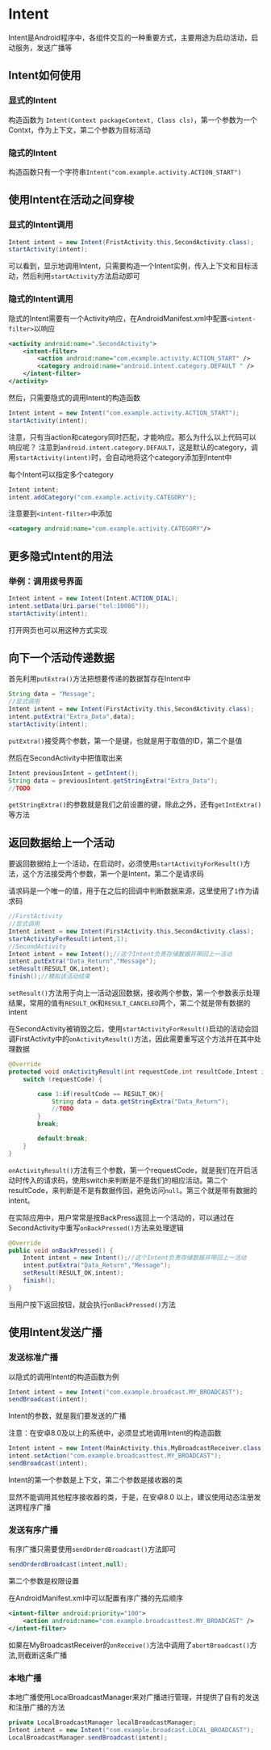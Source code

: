 # Intent

Intent是Android程序中，各组件交互的一种重要方式，主要用途为启动活动，启动服务，发送广播等

## Intent如何使用

### 显式的Intent

构造函数为 `Intent(Context packageContext, Class cls)`，第一个参数为一个Contxt，作为上下文，第二个参数为目标活动

### 隐式的Intent

构造函数只有一个字符串`Intent("com.example.activity.ACTION_START")`

## 使用Intent在活动之间穿梭

### 显式的Intent调用

```java
Intent intent = new Intent(FristActivity.this,SecondActivity.class);
startActivity(intent);
```

可以看到，显示地调用Intent，只需要构造一个Intent实例，传入上下文和目标活动，然后利用`startActivity`方法启动即可

### 隐式的Intent调用

隐式的Intent需要有一个Activity响应，在AndroidManifest.xml中配置`<intent-filter>`以响应

```xml
<activity android:name=".SecondActivity">
    <intent-filter>
        <action android:name="com.example.activity.ACTION_START" />
        <category android:name="android.intent.category.DEFAULT " />
    </intent-filter>
</activity>
```

然后，只需要隐式的调用Intent的构造函数

```java
Intent intent = new Intent("com.example.activity.ACTION_START");
startActivity(intent);
```

注意，只有当action和category同时匹配，才能响应。那么为什么以上代码可以响应呢？ 注意到`android.intent.category.DEFAULT`，这是默认的category，调用`startActivity(intent)`时，会自动地将这个category添加到Intent中

每个Intent可以指定多个category

```java
Intent intent;
intent.addCategory("com.example.activity.CATEGORY");
```

注意要到`<intent-filter>`中添加

```xml
<category android:name="com.example.activity.CATEGORY"/>
```

## 更多隐式Intent的用法

### 举例：调用拨号界面

```java
Intent intent = new Intent(Intent.ACTION_DIAL);
intent.setData(Uri.parse("tel:10086"));
startActivity(intent);
```

打开网页也可以用这种方式实现

## 向下一个活动传递数据

首先利用`putExtra()`方法把想要传递的数据暂存在Intent中

```java
String data = "Message";
//显式调用
Intent intent = new Intent(FirstActivity.this,SecondActivity.class);
intent.putExtra("Extra_Data",data);
startActivity(intent);
```

`putExtra()`接受两个参数，第一个是键，也就是用于取值的ID，第二个是值

然后在SecondActivity中把值取出来

```java
Intent previousIntent = getIntent();
String data = previousIntent.getStringExtra("Extra_Data");
//TODO
```

`getStringExtra()`的参数就是我们之前设置的键，除此之外，还有`getIntExtra()`等方法

## 返回数据给上一个活动

要返回数据给上一个活动，在启动时，必须使用`startActivityForResult()`方法，这个方法接受两个参数，第一个是Intent，第二个是请求码

请求码是一个唯一的值，用于在之后的回调中判断数据来源，这里使用了`1`作为请求码

```java
//FirstActivity
//显式调用
Intent intent = new Intent(FirstActivity.this,SecondActivity.class);
startActivityForResult(intent,1);
//SecondActivity
Intent intent = new Intent();//这个Intent负责存储数据并带回上一活动
intent.putExtra("Data_Return","Message");
setResult(RESULT_OK,intent);
finish();//模拟该活动结束
```

`setResult()`方法用于向上一活动返回数据，接收两个参数，第一个参数表示处理结果，常用的值有`RESULT_OK`和`RESULT_CANCELED`两个，第二个就是带有数据的intent

在SecondActivity被销毁之后，使用`startActivityForResult()`启动的活动会回调FirstActivity中的`onActivityResult()`方法，因此需要重写这个方法并在其中处理数据

```java
@Override
protected void onActivityResult(int requestCode,int resultCode,Intent intent){
    switch (requestCode) {

        case 1:if(resultCode == RESULT_OK){
            String data = data.getStringExtra("Data_Return");
            //TODO
        }
        break;

        default:break;
    }
}
```

`onActivityResult()`方法有三个参数，第一个requestCode，就是我们在开启活动时传入的请求码，使用switch来判断是不是我们的相应活动。第二个resultCode，来判断是不是有数据传回，避免访问`null`。第三个就是带有数据的intent。

在实际应用中，用户常常是按BackPress返回上一个活动的，可以通过在SecondActivity中重写`onBackPressed()`方法来处理逻辑

```java
@Override
public void onBackPressed() {
    Intent intent = new Intent();//这个Intent负责存储数据并带回上一活动
    intent.putExtra("Data_Return","Message");
    setResult(RESULT_OK,intent);
    finish();
}
```

当用户按下返回按钮，就会执行`onBackPressed()`方法

## 使用Intent发送广播

### 发送标准广播

以隐式的调用Intent的构造函数为例

```java
Intent intent = new Intent("com.example.broadcast.MY_BROADCAST");
sendBroadcast(intent);
```

Intent的参数，就是我们要发送的广播

注意：在安卓8.0及以上的系统中，必须显式地调用Intent的构造函数

```java
Intent intent = new Intent(MainActivity.this,MyBroadcastReceiver.class);
intent.setAction("com.example.broadcasttest.MY_BROADCAST");
sendBroadcast(intent);
```

Intent的第一个参数是上下文，第二个参数是接收器的类

显然不能调用其他程序接收器的类，于是，在安卓8.0 以上，建议使用动态注册发送跨程序广播

### 发送有序广播

有序广播只需要使用`sendOrderdBroadcast()`方法即可

```java
sendOrderdBroadcast(intent,null);
```

第二个参数是权限设置

在AndroidManifest.xml中可以配置有序广播的先后顺序

```xml
<intent-filter android:priority="100">
    <action android:name="com.example.broadcasttest.MY_BROADCAST" />
</intent-filter>
```

如果在MyBroadcastReceiver的`onReceive()`方法中调用了`abortBroadcast()`方法,则截断这条广播

### 本地广播

本地广播使用LocalBroadcastManager来对广播进行管理，并提供了自有的发送和注册广播的方法

```java
private LocalBroadcastManager localBroadcastManager;
Intent intent = new Intent("com.example.broadcast.LOCAL_BROADCAST");
LocalBroadcastManager.sendBroadcast(intent);
```